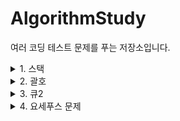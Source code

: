 # AlgorithmStudy

여러 코딩 테스트 문제를 푸는 저장소입니다.

<details markdown="1">
<summary>1. 스택</summary><br>
<a href="https://www.acmicpc.net/problem/10828">10828. 스택</a><br><br>


막혔던 점: 스택을 구현할 때 포인터를 썼는데, 할당할 때 배열 형식으로 할당하지 않아서 오류가 생겼다. 다음부터는 조심해야겠다.
<br><br>
또, c++의 string은 switch문을 쓸 수 없다는 것도 알게되었다. 왜 안 되는 건지는 모르겠지만, 해시코드를 직접 만들어서 쓴다는 사람도 있었다.

<pre><code>void foo(const char* str)
{
    switch (HashCode(str))
    {
    case HashCode("HELLO"):
        // 이렇게
        break;
    }
}
</pre></code>
다음에 해시코드를 반환하는 함수를 간단하게 만들어도 재미있겠다고 생각했다.
</details>




<details markdown="1">
<summary>2. 괄호</summary><br>
<a href="https://www.acmicpc.net/problem/9012">9012. 괄호</a><br><br>
자료구조 교과시간에 했던 문제라 수월하게 풀 수 있었다. <b>스택</b>을 사용해서 효율적이고 깔끔하게 구현한 것 같다.
</details>




<details markdown="1">
<summary>3. 큐2</summary><br>
<a href="https://www.acmicpc.net/problem/18258">18258. 큐 2</a><br><br>
스택1에서 막혔던 부분의 해결법을 응용해서 수월하게 풀 수 있었다.
<br><br>

막혔던 점: 시간초과로 막혔다. 로직이 문제 없다고 생각했는데 찾아보니 입출력을 하는데 시간을 많이 쓴다는 말이 있었다.

<pre>
<code> 
	ios_base::sync_with_stdio(false);
	cout.tie(NULL);
	cin.tie(NULL);
</code>
</pre>

<br>
이 코드를 앞에 적어주니 정답이 나왔다. 찾아봤더니 일반적으로 C++ 컴파일러는 C와 C++ 스타일의 입출력을 혼용하는 것을 허용하는데, 이를 구현하기 위해서 모든 표준 입출력들 또한 <b>동기화</b> 되어있다.
<br><br>
첫번째 줄의 코드로 그러한 동기화를 꺼줌으로써 c++ 입출력시 독립된 자신만의 버퍼를 사용하게 된다고 한다. 그리고 cout과 cin의 tie를 풀어주면 입출력 속도가 줄어들게 된다. 몰랐던 점이라 기억하고 시간 초과가 나올 때 기억해서 써야겠다.

</details>




<details markdown="1">
<summary>4. 요세푸스 문제</summary><br>
<a href="https://www.acmicpc.net/problem/1158">1158. 요세푸스</a><br><br>
자료구조 교과시간에 했던 문제라 조금만 생각하면 되는 문제였다. <b>큐</b>를 사용해 pop하고 다시 push하며 꼬리잡기하는 방식이 신선하다.
</details>
